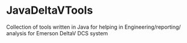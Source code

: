 # JavaDeltaVTools
Collection of tools written in Java for helping in Engineering/reporting/ analysis for Emerson DeltaV DCS system
